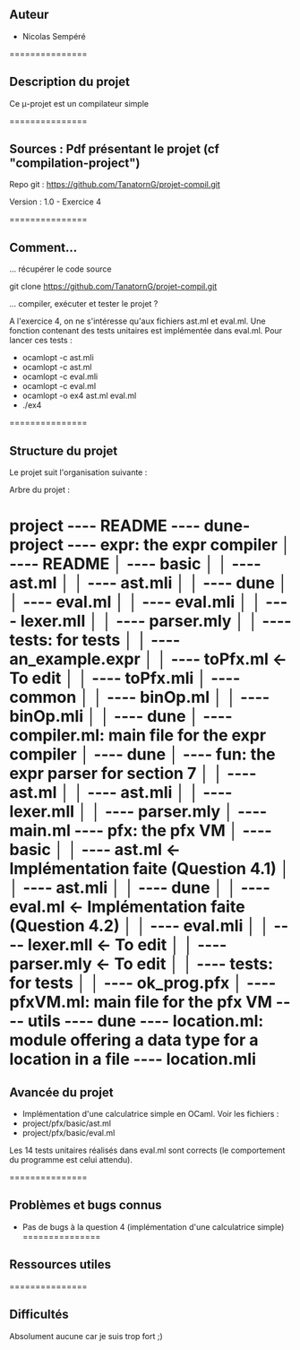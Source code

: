 Auteur
-------

- Nicolas Sempéré

===============

Description du projet
--------------------------

Ce μ-projet est un compilateur simple

===============

Sources : Pdf présentant le projet (cf "compilation-project")
-------

Repo git : https://github.com/TanatornG/projet-compil.git

Version : 1.0 - Exercice 4

===============

Comment...
-------

... récupérer le code source

  git clone https://github.com/TanatornG/projet-compil.git

... compiler, exécuter et tester le projet ?

  A l'exercice 4, on ne s'intéresse qu'aux fichiers ast.ml et eval.ml.
  Une fonction contenant des tests unitaires est implémentée dans eval.ml.
  Pour lancer ces tests :
  - ocamlopt -c ast.mli
  - ocamlopt -c ast.ml
  - ocamlopt -c eval.mli
  - ocamlopt -c eval.ml
  - ocamlopt -o ex4 ast.ml eval.ml
  - ./ex4

===============

Structure du projet
------------------------

Le projet suit l'organisation suivante :

Arbre du projet :

project
---- README
---- dune-project
---- expr: the expr compiler
│   ---- README
│   ---- basic
│   │   ---- ast.ml
│   │   ---- ast.mli
│   │   ---- dune
│   │   ---- eval.ml
│   │   ---- eval.mli
│   │   ---- lexer.mll
│   │   ---- parser.mly
│   │   ---- tests: for tests
│   │      ---- an_example.expr
│   │   ---- toPfx.ml             <- To edit
│   │   ---- toPfx.mli
│   ---- common
│   │   ---- binOp.ml
│   │   ---- binOp.mli
│   │   ---- dune
│   ---- compiler.ml: main file for the expr compiler
│   ---- dune
│   ---- fun: the expr parser for section 7
│   │   ---- ast.ml
│   │   ---- ast.mli
│   │   ---- lexer.mll
│   │   ---- parser.mly
│   ---- main.ml
---- pfx: the pfx VM
│   ---- basic
│   │   ---- ast.ml               <- Implémentation faite (Question 4.1)
│   │   ---- ast.mli
│   │   ---- dune
│   │   ---- eval.ml              <- Implémentation faite (Question 4.2)
│   │   ---- eval.mli
│   │   ---- lexer.mll            <- To edit
│   │   ---- parser.mly           <- To edit
│   │   ---- tests: for tests
│   │       ---- ok_prog.pfx
│   ---- pfxVM.ml: main file for the pfx VM
---- utils
    ---- dune
    ---- location.ml: module offering a data type for a location in a file
    ---- location.mli
===============

Avancée du projet
--------

- Implémentation d'une calculatrice simple en OCaml.
Voir les fichiers :
 - project/pfx/basic/ast.ml
 - project/pfx/basic/eval.ml

 Les 14 tests unitaires réalisés dans eval.ml sont corrects (le comportement du programme est celui attendu).

===============

Problèmes et bugs connus
--------------------

- Pas de bugs à la question 4 (implémentation d'une calculatrice simple)
===============

Ressources utiles
-----------------

===============

Difficultés
------------

Absolument aucune car je suis trop fort ;)

